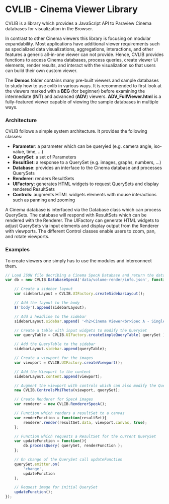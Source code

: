 # CVLIB - Cinema Viewer Library

CVLIB is a library which provides a JavaScript API to Paraview Cinema databases for visualization in the Browser.

In contrast to other Cinema viewers this library is focusing on modular expandability. Most applications have additional viewer requirements such as specialized data visualizations, aggregations, interactions, and other features a generic all-in-one viewer can not provide. Hence, CVLIB provides functions to access Cinema databases, process queries, create viewer UI elements, render results, and interact with the visualization so that users can build their own custom viewer.

The **Demos** folder contains many pre-built viewers and sample databases to study how to use cvlib in various ways. It is recommended to first look at the viewers marked with a **BEG** (for beginner) before examining the intermediate (**INT**) and advanced (**ADV**) viewers. **ADV_FullViewer.html** is a fully-featured viewer capable of viewing the sample databases in multiple ways.

### Architecture
CVLIB follows a simple system architecture. It provides the following classes:
* **Parameter**: a parameter which can be queryied (e.g. camera angle, iso-value, time, ...)
* **QuerySet**: a set of Parameters
* **ResultSet**: a response to a QuerySet (e.g. images, graphs, numbers, ...)
* **Database**: provides an interface to the Cinema database and processes QuerySets
* **Renderer**: renders ResultSets
* **UIFactory**: generates HTML widgets to request QuerySets and display rendered ResultSets
* **Controls**: augments HTML widgets elements with mouse interactions such as panning and zooming

A Cinema database is interfaced via the Database class which can process QuerySets. The database will respond with ResultSets which can be rendered with the Renderer. The UIFactory can generate HTML widgets to adjust QuerySets via input elements and display output from the Renderer with viewports. The different Control classes enable users to zoom, pan, and rotate viewports.

### Examples
To create viewers one simply has to use the modules and interconnect them.

```javascript
// Load JSON file decribing a Cinema SpecA Database and return the database Scheme as a QuerySet
var db = new CVLIB.DatabaseSpecA('data/volume-render/info.json', function(querySet){

    // Create a sidebar layout
    var sidebarLayout = CVLIB.UIFactory.createSidebarLayout();

    // Add the layout to the body
    $('body').append(sidebarLayout);

    // Add a headline to the sidebar
    sidebarLayout.sidebar.append( '<h2>Cinema Viewer<br>Spec A - Single</h2>' );

    // Create a table with input widgets to modify the QuerySet
    var queryTable = CVLIB.UIFactory.createSimpleQueryTable( querySet );

    // Add the QueryTable to the sidebar
    sidebarLayout.sidebar.append(queryTable);

    // Create a viewport for the images
    var viewport = CVLIB.UIFactory.createViewport();

    // Add the Viewport to the content
    sidebarLayout.content.append(viewport);

    // Augment the viewport with controls which can also modify the QuerySet
    new CVLIB.ControlsPhiTheta(viewport, querySet);

    // Create Renderer for SpecA images
    var renderer = new CVLIB.RendererSpecA();

    // Function which renders a resultSet to a canvas
    var renderFunction = function(resultSet){
        renderer.render(resultSet.data, viewport.canvas, true);
    };

    // Function which requests a ResultSet for the current QuerySet
    var updateFunction = function(){
        db.processQuery( querySet, renderFunction );
    };

    // On change of the QuerySet call updateFunction
    querySet.emitter.on(
        'change',
        updateFunction
    );

    // Request image for initial QuerySet
    updateFunction();
});
```
